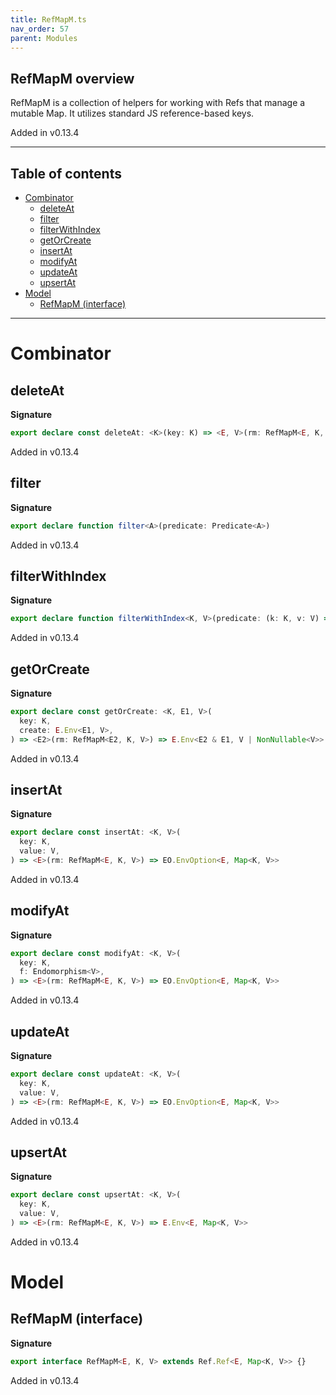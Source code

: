 ```yaml
---
title: RefMapM.ts
nav_order: 57
parent: Modules
---
```


## RefMapM overview

RefMapM is a collection of helpers for working with Refs that manage a mutable Map. It utilizes
standard JS reference-based keys.

Added in v0.13.4

---

<h2 class="text-delta">Table of contents</h2>

- [Combinator](#combinator)
  - [deleteAt](#deleteat)
  - [filter](#filter)
  - [filterWithIndex](#filterwithindex)
  - [getOrCreate](#getorcreate)
  - [insertAt](#insertat)
  - [modifyAt](#modifyat)
  - [updateAt](#updateat)
  - [upsertAt](#upsertat)
- [Model](#model)
  - [RefMapM (interface)](#refmapm-interface)

---

# Combinator

## deleteAt

**Signature**

```ts
export declare const deleteAt: <K>(key: K) => <E, V>(rm: RefMapM<E, K, V>) => E.Env<E, Map<K, V>>
```

Added in v0.13.4

## filter

**Signature**

```ts
export declare function filter<A>(predicate: Predicate<A>)
```

Added in v0.13.4

## filterWithIndex

**Signature**

```ts
export declare function filterWithIndex<K, V>(predicate: (k: K, v: V) => boolean)
```

Added in v0.13.4

## getOrCreate

**Signature**

```ts
export declare const getOrCreate: <K, E1, V>(
  key: K,
  create: E.Env<E1, V>,
) => <E2>(rm: RefMapM<E2, K, V>) => E.Env<E2 & E1, V | NonNullable<V>>
```

Added in v0.13.4

## insertAt

**Signature**

```ts
export declare const insertAt: <K, V>(
  key: K,
  value: V,
) => <E>(rm: RefMapM<E, K, V>) => EO.EnvOption<E, Map<K, V>>
```

Added in v0.13.4

## modifyAt

**Signature**

```ts
export declare const modifyAt: <K, V>(
  key: K,
  f: Endomorphism<V>,
) => <E>(rm: RefMapM<E, K, V>) => EO.EnvOption<E, Map<K, V>>
```

Added in v0.13.4

## updateAt

**Signature**

```ts
export declare const updateAt: <K, V>(
  key: K,
  value: V,
) => <E>(rm: RefMapM<E, K, V>) => EO.EnvOption<E, Map<K, V>>
```

Added in v0.13.4

## upsertAt

**Signature**

```ts
export declare const upsertAt: <K, V>(
  key: K,
  value: V,
) => <E>(rm: RefMapM<E, K, V>) => E.Env<E, Map<K, V>>
```

Added in v0.13.4

# Model

## RefMapM (interface)

**Signature**

```ts
export interface RefMapM<E, K, V> extends Ref.Ref<E, Map<K, V>> {}
```

Added in v0.13.4
